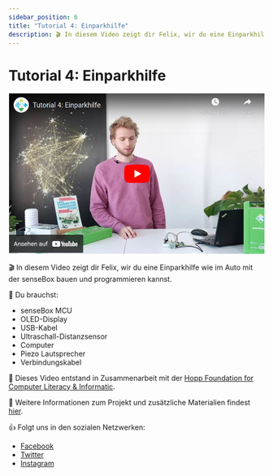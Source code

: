 ```yaml
---
sidebar_position: 6
title: "Tutorial 4: Einparkhilfe"
description: 🎬 In diesem Video zeigt dir Felix, wir du eine Einparkhilfe wie im Auto mit der senseBox bauen und programmieren kannst.
---
```

# Tutorial 4: Einparkhilfe

[![](../../static/img/tutorials/parken/Bildschirmfoto%20vom%202022-09-08%2010-47-02.png)](https://youtu.be/_VPqKrjeTNo)

🎬 In diesem Video zeigt dir Felix, wir du eine Einparkhilfe wie im Auto mit der senseBox bauen und programmieren kannst.

🧰 Du brauchst:
- senseBox MCU
- OLED-Display
- USB-Kabel
- Ultraschall-Distanzsensor
- Computer
- Piezo Lautsprecher
- Verbindungskabel


🎥 Dieses Video entstand in Zusammenarbeit mit der [Hopp Foundation for Computer Literacy & Informatic](https://www.hopp-foundation.de/).

 🔎 Weitere Informationen zum Projekt und zusätzliche Materialien findest [hier](https://www.sensebox.de).


👍 Folgt uns in den sozialen Netzwerken:

- [Facebook](https://www.facebook.com/sensebox.de)
- [Twitter](https://twitter.com/sensebox_de)
- [Instagram](https://www.instagram.com/sensebox_de)
